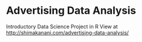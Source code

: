 # Advertising Data Analysis
Introductory Data Science Project in R 
View at http://shimakanani.com/advertising-data-analysis/
